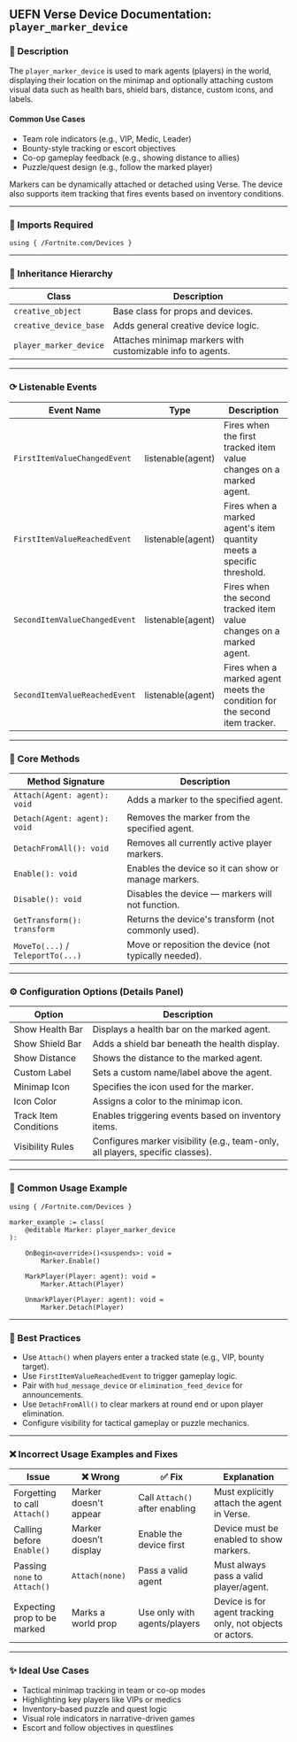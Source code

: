 ## UEFN Verse Device Documentation: `player_marker_device`

### 🔹 Description
The `player_marker_device` is used to mark agents (players) in the world, displaying their location on the minimap and optionally attaching custom visual data such as health bars, shield bars, distance, custom icons, and labels.

#### Common Use Cases
- Team role indicators (e.g., VIP, Medic, Leader)
- Bounty-style tracking or escort objectives
- Co-op gameplay feedback (e.g., showing distance to allies)
- Puzzle/quest design (e.g., follow the marked player)

Markers can be dynamically attached or detached using Verse. The device also supports item tracking that fires events based on inventory conditions.

---

### 🧱 Imports Required
```verse
using { /Fortnite.com/Devices }
```

---

### 🔗 Inheritance Hierarchy
| Class                   | Description                                               |
|------------------------|-----------------------------------------------------------|
| `creative_object`      | Base class for props and devices.                        |
| `creative_device_base` | Adds general creative device logic.                      |
| `player_marker_device` | Attaches minimap markers with customizable info to agents.|

---

### ⟳ Listenable Events
| Event Name                      | Type             | Description                                                                 |
|---------------------------------|------------------|-----------------------------------------------------------------------------|
| `FirstItemValueChangedEvent`   | listenable(agent)| Fires when the first tracked item value changes on a marked agent.          |
| `FirstItemValueReachedEvent`   | listenable(agent)| Fires when a marked agent's item quantity meets a specific threshold.       |
| `SecondItemValueChangedEvent`  | listenable(agent)| Fires when the second tracked item value changes on a marked agent.         |
| `SecondItemValueReachedEvent`  | listenable(agent)| Fires when a marked agent meets the condition for the second item tracker.  |

---

### 🧰 Core Methods
| Method Signature                    | Description                                                         |
|------------------------------------|---------------------------------------------------------------------|
| `Attach(Agent: agent): void`       | Adds a marker to the specified agent.                              |
| `Detach(Agent: agent): void`       | Removes the marker from the specified agent.                       |
| `DetachFromAll(): void`            | Removes all currently active player markers.                       |
| `Enable(): void`                   | Enables the device so it can show or manage markers.               |
| `Disable(): void`                  | Disables the device — markers will not function.                   |
| `GetTransform(): transform`        | Returns the device's transform (not commonly used).                |
| `MoveTo(...)` / `TeleportTo(...)`  | Move or reposition the device (not typically needed).              |

---

### ⚙️ Configuration Options (Details Panel)
| Option              | Description                                                                          |
|---------------------|--------------------------------------------------------------------------------------|
| Show Health Bar     | Displays a health bar on the marked agent.                                           |
| Show Shield Bar     | Adds a shield bar beneath the health display.                                        |
| Show Distance       | Shows the distance to the marked agent.                                              |
| Custom Label        | Sets a custom name/label above the agent.                                            |
| Minimap Icon        | Specifies the icon used for the marker.                                              |
| Icon Color          | Assigns a color to the minimap icon.                                                 |
| Track Item Conditions | Enables triggering events based on inventory items.                               |
| Visibility Rules    | Configures marker visibility (e.g., team-only, all players, specific classes).       |

---

### 🚦 Common Usage Example
```verse
using { /Fortnite.com/Devices }

marker_example := class(
    @editable Marker: player_marker_device
):

    OnBegin<override>()<suspends>: void =
        Marker.Enable()

    MarkPlayer(Player: agent): void =
        Marker.Attach(Player)

    UnmarkPlayer(Player: agent): void =
        Marker.Detach(Player)
```

---

### 🧠 Best Practices
- Use `Attach()` when players enter a tracked state (e.g., VIP, bounty target).
- Use `FirstItemValueReachedEvent` to trigger gameplay logic.
- Pair with `hud_message_device` or `elimination_feed_device` for announcements.
- Use `DetachFromAll()` to clear markers at round end or upon player elimination.
- Configure visibility for tactical gameplay or puzzle mechanics.

---

### ❌ Incorrect Usage Examples and Fixes
| Issue                          | ❌ Wrong         | ✅ Fix                            | Explanation                                                         |
|--------------------------------|--------------------|-------------------------------------|---------------------------------------------------------------------|
| Forgetting to call `Attach()` | Marker doesn't appear | Call `Attach()` after enabling     | Must explicitly attach the agent in Verse.                          |
| Calling before `Enable()`     | Marker doesn’t display | Enable the device first           | Device must be enabled to show markers.                            |
| Passing `none` to `Attach()`  | `Attach(none)`     | Pass a valid agent                 | Must always pass a valid player/agent.                             |
| Expecting prop to be marked   | Marks a world prop | Use only with agents/players       | Device is for agent tracking only, not objects or actors.           |

---

### ✨ Ideal Use Cases
- Tactical minimap tracking in team or co-op modes
- Highlighting key players like VIPs or medics
- Inventory-based puzzle and quest logic
- Visual role indicators in narrative-driven games
- Escort and follow objectives in questlines

